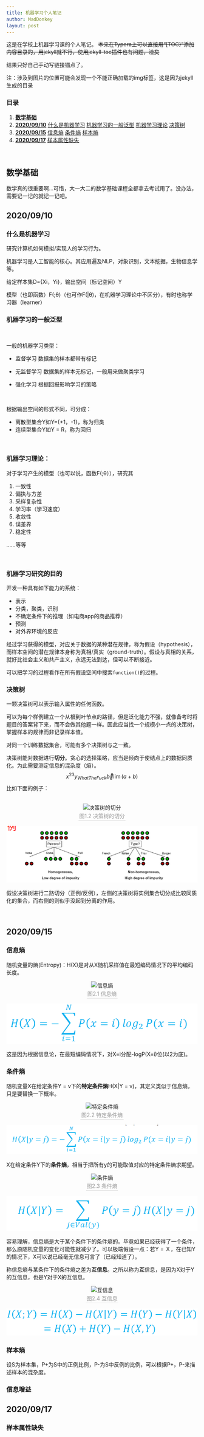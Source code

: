 ```yaml
---
title: 机器学习个人笔记
author: MadDonkey
layout: post
---
```

这是在学校上机器学习课的个人笔记。
~~本来在Typora上可以直接用“[TOC}”添加内容目录的，用jekyll就不行，使用jekyll-toc插件也有问题，淦矣~~

结果只好自己手动写链接锚点了。

注：涉及到图片的位置可能会发现一个不能正确加载的img标签，这是因为jekyll生成的目录<br />

### 目录

1. **<a href = "#数学基础">数学基础</a>**
2. **<a href="#2020/09/10">2020/09/10</a>**
   <a href="#什么是机器学习">什么是机器学习</a>
   <a href="#机器学习的一般泛型">机器学习的一般泛型</a>
   <a href="#机器学习理论">机器学习理论</a>
   <a href="#决策树">决策树</a>
3. <a href="#2020/09/15">**2020/09/15**</a>
   <a href="#信息熵">信息熵</a>
   <a href="#条件熵">条件熵</a>
   <a href="#样本熵">样本熵</a>
4. **<a href="#2020/09/17">2020/09/17</a>**
     <a href="#样本属性缺失">样本属性缺失</a>

  <br />

## <a id="数学基础">数学基础</a>

数学真的很重要啊...可惜，大一大二的数学基础课程全都拿去考试用了。没办法，需要记一记的就记一记吧。



## <a id="2020/09/10">2020/09/10</a>

### <a id="什么是机器学习">什么是机器学习</a>

研究计算机如何模拟/实现人的学习行为。

机器学习是人工智能的核心。其应用遍及NLP，对象识别，文本挖掘，生物信息学等。

给定样本集D={Xi，Yi}，输出空间（标记空间）Y

模型（也即函数）F(;θ)（也可作F(\|θ)，在机器学习理论中不区分），有时也称学习器（learner）

### <a id="机器学习的一般泛型">机器学习的一般泛型</a>

<br />

一般的机器学习类型：

- 监督学习
  数据集的样本都带有标记

- 无监督学习
  数据集的样本无标记，一般用来做聚类学习

- 强化学习
  根据回报影响学习的策略
  

<br />

根据输出空间的形式不同，可分成：

- 离散型集合Y如Y={+1，-1}，称为归类
- 连续型集合Y如Y = R，称为回归

<br />

### <a id="机器学习理论">机器学习理论：</a>

对于学习产生的模型（也可以说，函数F(;θ）），研究其

1. 一致性
2. 偏执与方差
3. 采样复杂性
4. 学习率（学习速度）
5. 收敛性
6. 误差界
7. 稳定性

……等等



<br />

### 机器学习研究的目的

开发一种具有如下能力的系统：

- 表示
- 分类，聚类，识别
- 不确定条件下的推理（如电商app的商品推荐）
- 预测
- 对外界环境的反应



经过学习获得的模型，对应关于数据的某种潜在规律，称为假设（hypothesis），而样本空间的潜在规律本身称为真相/真实（ground-truth）。假设与真相的关系，就好比社会主义和共产主义，永远无法到达，但可以不断接近。

可以把学习的过程看作在所有假设空间中搜索`function()`的过程。



### <a id="决策树">决策树</a>

一颗决策树可以表示输入属性的任何函数。

可以为每个样例建立一个从根到叶节点的路径，但是泛化能力不强，就像备考时将题目的答案背下来，而不会做其他题一样。因此应当找一个规模小一点的决策树，掌握样本的规律而非记录样本值。

对同一个训练数据集合，可能有多个决策树与之一致。

决策树能对数据进行**切分**。贪心的选择策略，应当是倾向于使结点上的数据同质化。为此需要测定信息的混杂度（熵）。
$$
x^{23} y_{WhatTheFuck} \vec b \lim {(a+b)}
$$
比如下面的例子：

<br />

<center>    <img src="{{'assets/postResources/image-20200915101023288.png'|relative_url}}" alt="决策树的切分" />    <br>    <div style="color:orange; border-bottom: 1px solid #d9d9d9;    display: inline-block;    color: #999;    padding: 2px;">图1.2 决策树的切分</div> </center>

![image-20200915101023288](../assets/postResources/image-20200915101023288.png)

假设决策树进行二路切分（正例/反例），左侧的决策树将实例集合切分成比较同质化的集合，而右侧的则似乎没起到分离的作用。



<br />

## <a id="2020/09/15">2020/09/15</a>

### <a id="信息熵">信息熵</a>

随机变量的熵(Entropy)：H(X)是对从X随机采样值在最短编码情况下的平均编码长度。

<center>    <img src="{{'assets/postResources/image-20200915101609249.png'|relative_url}}" alt="信息熵" />    <br>    <div style="color:orange; border-bottom: 1px solid #d9d9d9;    display: inline-block;    color: #999;    padding: 2px;">图2.1 信息熵</div> </center>

![image-20200915101609249](../assets/postResources/image-20200915101609249.png)

这是因为根据信息论，在最短编码情况下，对X=i分配-logP(X=i)位(以2为底)。

### <a id = "条件熵">条件熵</a>

随机变量X在给定条件Y = v下的**特定条件熵**H(X\|Y = v)，其定义类似于信息熵，只是要替换一下概率。

<center>    <img src="{{'assets/postResources/image-20200915103528148.png'|relative_url}}" alt="特定条件熵" />    <br>    <div style="color:orange; border-bottom: 1px solid #d9d9d9;    display: inline-block;    color: #999;    padding: 2px;">图2.2 特定条件熵</div> </center>

![image-20200915103528148](../assets/postResources/image-20200915103528148.png)

X在给定条件Y下的**条件熵**，相当于把所有y的可能取值对应的特定条件熵求期望。

<center>    <img src="{{'assets/postResources/image-20200915104144664.png'|relative_url}}" alt="条件熵" />    <br>    <div style="color:orange; border-bottom: 1px solid #d9d9d9;    display: inline-block;    color: #999;    padding: 2px;">图2.3 条件熵</div> </center>

![image-20200915104144664](../assets/postResources/image-20200915104144664.png)

容易理解，信息熵是大于某个条件下的条件熵的。毕竟如果已经获得了一个条件，那么原随机变量的变化可能性就减少了。可以极端假设一点：若Y = Ｘ，在已知Y的情况下，X可以说已经毫无信息可言了（已经知道了）。

称信息熵与某条件下的条件熵之差为**互信息**。之所以称为**互**信息，是因为X对于Y的互信息，也是Y对于X的互信息。

<center>    <img src="{{'assets/postResources/image-20200915105100530.png'|relative_url}}" alt="互信息" />    <br>    <div style="color:orange; border-bottom: 1px solid #d9d9d9;    display: inline-block;    color: #999;    padding: 2px;">图2.4 互信息</div> </center>

![image-20200915105100530](../assets/postResources/image-20200915105100530.png)

### <a id="样本熵">样本熵</a>

设S为样本集，P+为S中的正例比例，P-为S中反例的比例，可以根据P+，P-来描述样本的混杂度。

### <a id="信息增益">信息增益</a>



## <a id="2020/09/17">2020/09/17</a>

### <a id="样本属性缺失">样本属性缺失</a>

